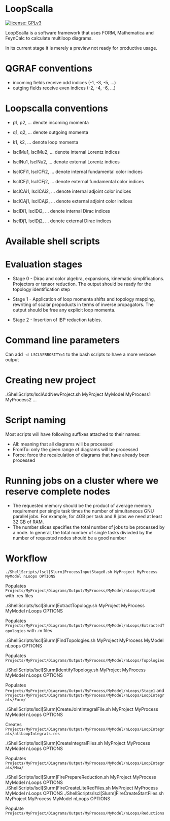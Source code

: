 # LoopScalla

[![license: GPLv3](https://img.shields.io/badge/license-GPLv3-brightgreen.svg)](https://github.com/FeynCalc/LoopScalla/blob/master/LICENSE)

LoopScalla is a software framework that uses FORM, Mathematica and FeynCalc to calculate multiloop diagrams.

In its current stage it is merely a preview not ready for productive usage.


# QGRAF conventions

- incoming fields receive odd indices (-1, -3, -5, ...)
- outging fields receive even indices (-2, -4, -6, ...)

# Loopscalla conventions

- p1, p2, ... denote incoming momenta
- q1, q2, ... denote outgoing momenta
- k1, k2, ... denote loop momenta

- lsclMu1, lsclMu2, ... denote internal Lorentz indices
- lsclNu1, lsclNu2, ... denote external Lorentz indices

- lsclCFi1, lsclCFi2, ... denote internal fundamental color indices
- lsclCFj1, lsclCFj2, ... denote external fundamental color indices

- lsclCAi1, lsclCAi2, ... denote internal adjoint color indices
- lsclCAj1, lsclCAj2, ... denote external adjoint color indices

- lsclDi1, lsclDi2, ... denote internal Dirac indices
- lsclDj1, lsclDj2, ... denote external Dirac indices

# Available shell scripts

# Evaluation stages

* Stage 0 - Dirac and color algebra, expansions, kinematic simplifications. Projectors or
 tensor reduction. The output should be ready for the topology identification step

* Stage 1 - Application of loop momenta shifts and topology mapping, rewriting of scalar propoducts
in terms of inverse propagators. The output should be free any explicit loop momenta.

* Stage 2 - Insertion of IBP reduction tables.

# Command line parameters

Can add `-d LSCLVERBOSITY=1` to the bash scripts to have a more verbose output

# Creating new project

./ShellScripts/lsclAddNewProject.sh MyProject MyModel MyProcess1 MyProcess2 ...

# Script naming

Most scripts will have following suffixes attached to their names:

 - All: meaning that all diagrams will be processed
 - FromTo: only the given range of diagrams will be processed
 - Force: force the recalculation of diagrams that have already been processed
 
 
# Running jobs on a cluster where we reserve complete nodes
 - The requested memory should be the product of average memory requirement per single task times
   the number of simultaneous GNU parallel jobs. For example, for 4GB per task and 8 jobs we need
   at least 32 GB of RAM.
 - The number slices specifies the total number of jobs to be processed by a node. In general, the total
   number of single tasks divivded by the number of requested nodes should be a good number
   
# Workflow

```
./ShellScripts/lscl[Slurm]ProcessInputStage0.sh MyProject MyProcess MyModel nLoops OPTIONS
```

Populates `Projects/MyProject/Diagrams/Output/MyProcess/MyModel/nLoops/Stage0`
with .res files

./ShellScripts/lscl[Slurm]ExtractTopology.sh MyProject MyProcess MyModel nLoops OPTIONS

Populates `Projects/MyProject/Diagrams/Output/MyProcess/MyModel/nLoops/ExtractedTopologies`
with .m files

./ShellScripts/lscl[Slurm]FindTopologies.sh MyProject MyProcess MyModel nLoops OPTIONS

Populates `Projects/MyProject/Diagrams/Output/MyProcess/MyModel/nLoops/Topologies`

./ShellScripts/lscl[Slurm]IdentifyTopology.sh MyProject MyProcess MyModel nLoops OPTIONS

Populates 
`Projects/MyProject/Diagrams/Output/MyProcess/MyModel/nLoops/Stage1` and
`Projects/MyProject/Diagrams/Output/MyProcess/MyModel/nLoops/LoopIntegrals/Form/`

./ShellScripts/lscl[Slurm]CreateJointIntegralFile.sh MyProject MyProcess MyModel nLoops OPTIONS

Creates    
`Projects/MyProject/Diagrams/Output/MyProcess/MyModel/nLoops/LoopIntegrals/allLoopIntegrals.res`   
   
./ShellScripts/lscl[Slurm]CreateIntegralFiles.sh MyProject MyProcess MyModel nLoops OPTIONS
   
Populates 
`Projects/MyProject/Diagrams/Output/MyProcess/MyModel/nLoops/LoopIntegrals/Mma/`   


./ShellScripts/lscl[Slurm]FirePrepareReduction.sh MyProject MyProcess MyModel nLoops OPTIONS
 ./ShellScripts/lscl[Slurm]FireCreateLiteRedFiles.sh MyProject MyProcess MyModel nLoops OPTIONS
./ShellScripts/lscl[Slurm]FireCreateStartFiles.sh MyProject MyProcess MyModel nLoops OPTIONS

Populate 
`Projects/MyProject/Diagrams/Output/MyProcess/MyModel/nLoops/Reductions`   

   
